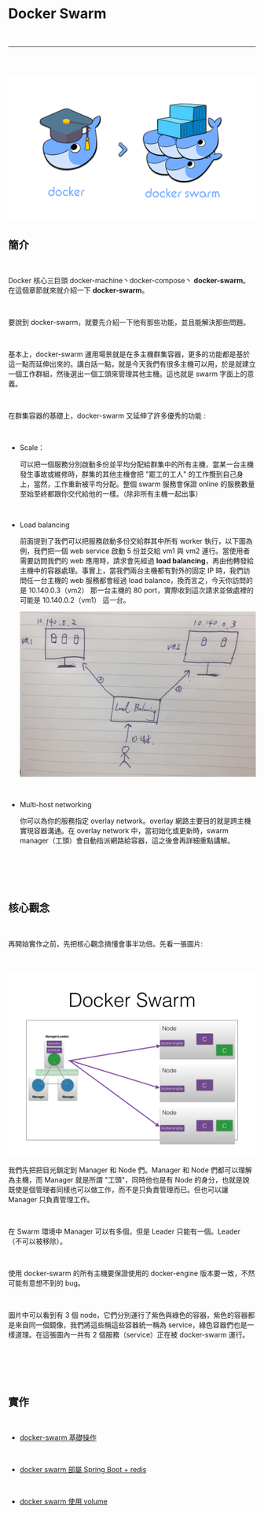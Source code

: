 # Docker Swarm

<br>

---

<br>
<br>

![3](imgs/3.png)

## 簡介

<br>

Docker 核心三巨頭 docker-machine丶docker-compose丶 __docker-swarm__。在這個章節就來就介紹一下 __docker-swarm__。

<br>

要說到 docker-swarm，就要先介紹一下他有那些功能，並且能解決那些問題。

<br>

基本上，docker-swarm 運用場景就是在多主機群集容器，更多的功能都是基於這一點而延伸出來的。講白話一點，就是今天我們有很多主機可以用，於是就建立一個工作群組，然後選出一個工頭來管理其他主機。這也就是 swarm 字面上的意義。

<br>

在群集容器的基礎上，docker-swarm 又延伸了許多優秀的功能 :

<br>

* Scale：

    可以把一個服務分別啟動多份並平均分配給群集中的所有主機，當某一台主機發生事故或維修時，群集的其他主機會把 "罷工的工人" 的工作攬到自己身上，當然，工作重新被平均分配。整個 swarm 服務會保證 online 的服務數量至始至終都跟你交代給他的一樣。（除非所有主機一起出事）

<br>

* Load balancing

    前面提到了我們可以把服務啟動多份交給群其中所有 worker 執行，以下圖為例，我們把一個 web service 啟動 5 份並交給 vm1 與 vm2 運行。當使用者需要訪問我們的 web 應用時，請求會先經過 __load balancing__，再由他轉發給主機中的容器處理。事實上，當我們兩台主機都有對外的固定 IP 時，我們訪問任一台主機的 web 服務都會經過 load balance，換而言之，今天你訪問的是 10.140.0.3（vm2） 那一台主機的 80 port，實際收到這次請求並做處裡的可能是 10.140.0.2（vm1） 這一台。

    ![1](imgs/1.jpg)

<br>

* Multi-host networking

    你可以為你的服務指定 overlay network。overlay 網路主要目的就是跨主機實現容器溝通。在 overlay network 中，當初始化或更新時，swarm manager（工頭）會自動指派網路給容器，這之後會再詳細重點講解。

<br>
<br>
<br>
<br>

## 核心觀念

<br>

再開始實作之前，先把核心觀念搞懂會事半功倍。先看一張圖片:

<br>

![2](imgs/2.png)

我們先把把目光鎖定到 Manager 和 Node 們。Manager 和 Node 們都可以理解為主機，而 Manager 就是所謂 "工頭"，同時他也是有 Node 的身分，也就是說既使是個管理者同樣也可以做工作，而不是只負責管理而已。但也可以讓 Manager 只負責管理工作。

<br>

在 Swarm 環境中 Manager 可以有多個，但是 Leader 只能有一個。Leader （不可以被移除）。

<br>

使用 docker-swarm 的所有主機要保證使用的 docker-engine 版本要一致，不然可能有意想不到的 bug。

<br>

圖片中可以看到有 3 個 node，它們分別運行了紫色與綠色的容器，紫色的容器都是來自同一個鏡像，我們將這些稱這些容器統一稱為 service，綠色容器們也是一樣道理。在這張圖內一共有 2 個服務（service）正在被 docker-swarm 運行。

<br>
<br>
<br>
<br>

## 實作

<br>

* [docker-swarm 基礎操作](basic/README.md)

<br>

* [docker swarm 部屬 Spring Boot + redis](springboot_redis/README.md)

<br>

* [docker swarm 使用 volume](volume/README.md)
